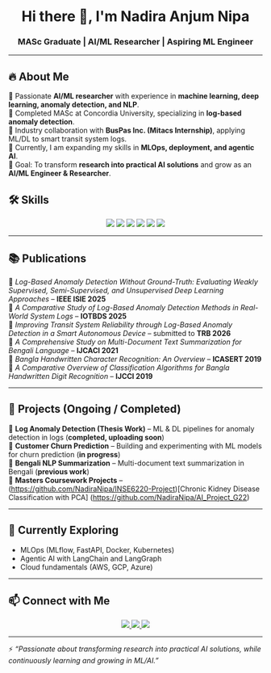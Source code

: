 
<h1 align="center"> Hi there 👋, I'm Nadira Anjum Nipa </h1>
<h3 align="center"> MASc Graduate | AI/ML Researcher | Aspiring ML Engineer </h3>

---

## 🔥 About Me  
🌟 Passionate **AI/ML researcher** with experience in **machine learning, deep learning, anomaly detection, and NLP**.  
📖 Completed MASc at Concordia University, specializing in **log-based anomaly detection**.  
💼 Industry collaboration with **BusPas Inc. (Mitacs Internship)**, applying ML/DL to smart transit system logs.  
📡 Currently, I am expanding my skills in **MLOps, deployment, and agentic AI**.  
🎯 Goal: To transform **research into practical AI solutions** and grow as an **AI/ML Engineer & Researcher**.  

## 🛠️ Skills  

<p align="center">
  <!-- Programming -->
  <img src="https://img.shields.io/badge/Python-3776AB?style=for-the-badge&logo=python&logoColor=white" />
  <img src="https://img.shields.io/badge/C++-00599C?style=for-the-badge&logo=c%2B%2B&logoColor=white" />
  <img src="https://img.shields.io/badge/Java-ED8B00?style=for-the-badge&logo=java&logoColor=white" />

  <!-- ML/AI -->
  <img src="https://img.shields.io/badge/TensorFlow-FF6F00?style=for-the-badge&logo=tensorflow&logoColor=white" />
  <img src="https://img.shields.io/badge/PyTorch-EE4C2C?style=for-the-badge&logo=pytorch&logoColor=white" />
  <img src="https://img.shields.io/badge/scikit--learn-F7931E?style=for-the-badge&logo=scikit-learn&logoColor=white" />
</p>

---

## 📚 Publications  
📌 *Log-Based Anomaly Detection Without Ground-Truth: Evaluating Weakly Supervised, Semi-Supervised, and Unsupervised Deep Learning Approaches* – **IEEE ISIE 2025**  
📌 *A Comparative Study of Log-Based Anomaly Detection Methods in Real-World System Logs* – **IOTBDS 2025**  
📌 *Improving Transit System Reliability through Log-Based Anomaly Detection in a Smart Autonomous Device* – submitted to **TRB 2026**  
📌 *A Comprehensive Study on Multi-Document Text Summarization for Bengali Language* – **IJCACI 2021**  
📌 *Bangla Handwritten Character Recognition: An Overview* – **ICASERT 2019**  
📌 *A Comparative Overview of Classification Algorithms for Bangla Handwritten Digit Recognition* – **IJCCI 2019** 

---

## 🚀 Projects (Ongoing / Completed) 

🔹 **Log Anomaly Detection (Thesis Work)** – ML & DL pipelines for anomaly detection in logs (**completed, uploading soon**)  
🔹 **Customer Churn Prediction** – Building and experimenting with ML models for churn prediction (**in progress**)  
🔹 **Bengali NLP Summarization** – Multi-document text summarization in Bengali (**previous work**)  
🔹 **Masters Coursework Projects** – 
                                      (https://github.com/NadiraNipa/INSE6220-Project)[Chronic Kidney Disease Classification with PCA]
                                      (https://github.com/NadiraNipa/AI_Project_G22)

---

## 🌱 Currently Exploring  

- MLOps (MLflow, FastAPI, Docker, Kubernetes)  
- Agentic AI with LangChain and LangGraph  
- Cloud fundamentals (AWS, GCP, Azure)  

---


## 📫 Connect with Me  

<p align="center">
  <a href="https://www.linkedin.com/in/nadiranipa/">
    <img src="https://img.shields.io/badge/LinkedIn-0077B5?style=for-the-badge&logo=linkedin&logoColor=white" />
  </a>
  <a href="mailto:nadira.nipa@gmail.com">
    <img src="https://img.shields.io/badge/Email-D14836?style=for-the-badge&logo=gmail&logoColor=white" />
  </a>
  <a href="https://scholar.google.ca/citations?user=r1vXPLsAAAAJ&hl=en">
    <img src="https://img.shields.io/badge/Google%20Scholar-4285F4?style=for-the-badge&logo=google-scholar&logoColor=white" />
  </a>
</p>

---

⚡ *“Passionate about transforming research into practical AI solutions, while continuously learning and growing in ML/AI.”*  
